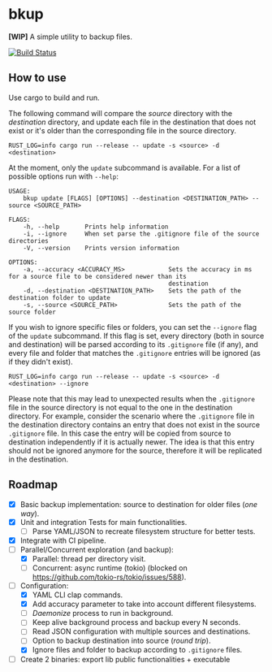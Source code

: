 # bkup

**[WIP]** A simple utility to backup files.

[![Build Status](https://travis-ci.com/gliderkite/bkup.svg?token=KzGLQfTbGDZSnqr7k9KT&branch=master)](https://travis-ci.com/gliderkite/bkup)


## How to use

Use cargo to build and run.

The following command will compare the *source*
directory with the *destination* directory, and update each file in the destination
that does not exist or it's older than the corresponding file in the source directory.

```
RUST_LOG=info cargo run --release -- update -s <source> -d <destination>
```

At the moment, only the `update` subcommand is available. For a list of possible
options run with `--help`:

```
USAGE:
    bkup update [FLAGS] [OPTIONS] --destination <DESTINATION_PATH> --source <SOURCE_PATH>

FLAGS:
    -h, --help       Prints help information
    -i, --ignore     When set parse the .gitignore file of the source directories
    -V, --version    Prints version information

OPTIONS:
    -a, --accuracy <ACCURACY_MS>            Sets the accuracy in ms for a source file to be considered newer than its
                                            destination
    -d, --destination <DESTINATION_PATH>    Sets the path of the destination folder to update
    -s, --source <SOURCE_PATH>              Sets the path of the source folder
```

If you wish to ignore specific files or folders, you can set the `--ignore` flag
of the `update` subcommand. If this flag is set, every directory (both in source
and destination) will be parsed according to its `.gitignore` file (if any), and
every file and folder that matches the `.gitignore` entries will be ignored (as
if they didn't exist).

```
RUST_LOG=info cargo run --release -- update -s <source> -d <destination> --ignore
```

Please note that this may lead to unexpected results when the `.gitignore` file
in the source directory is not equal to the one in the destination directory.
For example, consider the scenario where the `.gitignore` file in the destination
directory contains an entry that does not exist in the source `.gitignore` file.
In this case the entry will be copied from source to destination independently
if it is actually newer. The idea is that this entry should not be ignored
anymore for the source, therefore it will be replicated in the destination.



## Roadmap

- [X] Basic backup implementation: source to destination for older files (*one way*).
- [X] Unit and integration Tests for main functionalities.
    - [ ] Parse YAML/JSON to recreate filesystem structure for better tests.
- [X] Integrate with CI pipeline.
- [ ] Parallel/Concurrent exploration (and backup):
    - [X] Parallel: thread per directory visit.
    - [ ] Concurrent: async runtime (tokio) (blocked on https://github.com/tokio-rs/tokio/issues/588).
- [ ] Configuration:
    - [X] YAML CLI clap commands.
    - [X] Add accuracy parameter to take into account different filesystems.
    - [ ] *Daemonize* process to run in background.
    - [ ] Keep alive background process and backup every N seconds.
    - [ ] Read JSON configuration with multiple sources and destinations.
    - [ ] Option to backup destination into source (*round trip*).
    - [X] Ignore files and folder to backup according to  `.gitignore` files.
- [ ] Create 2 binaries: export lib public functionalities + executable

